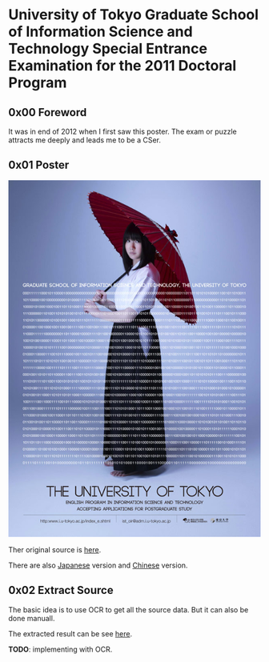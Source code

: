 # University of Tokyo Graduate School of Information Science and Technology Special Entrance Examination for the 2011 Doctoral Program

## 0x00 Foreword

It was in end of 2012 when I first saw this poster. The exam or puzzle attracts me deeply and leads me to be a CSer.

## 0x01 Poster

![](./poster/2011-poster_E.jpg)

Ther original source is [here][1].

There are also [Japanese][2] version and [Chinese][3] version.

## 0x02 Extract Source

The basic idea is to use OCR to get all the source data. But it can also be done manuall.

The extracted result can be see [here](./src.txt).

**TODO**: implementing with OCR. 



[1]: http://www.i.u-tokyo.ac.jp/ist_en/library/posters/2011-poster_en.shtml
[2]: http://www.i.u-tokyo.ac.jp/ist_en/library/posters/2011-poster_ja.shtml
[3]: http://www.i.u-tokyo.ac.jp/ist_en/library/posters/2011-poster_c.shtml